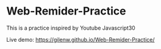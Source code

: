 # Web-Remider-Practice
This is a practice inspired by Youtube Javascript30

Live demo: https://gilenw.github.io/Web-Remider-Practice/
